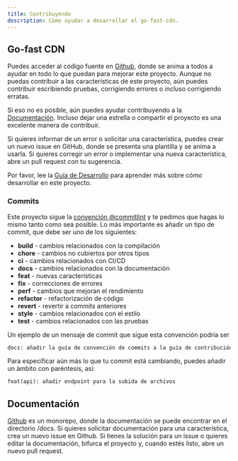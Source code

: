 ```yaml
---
title: Contribuyendo
description: Cómo ayudar a desarrollar el go-fast-cdn.
---
```


## Go-fast CDN

Puedes acceder al código fuente en [Github](https://github.com/kevinanielsen/go-fast-cdn/), donde se anima a todos a ayudar en todo lo que puedan para mejorar este proyecto. Aunque no puedas contribuir a las características de este proyecto, aún puedes contribuir escribiendo pruebas, corrigiendo errores o incluso corrigiendo erratas.

Si eso no es posible, aún puedes ayudar contribuyendo a la [Documentación](#documentación). Incluso dejar una estrella o compartir el proyecto es una excelente manera de contribuir.

Si quieres informar de un error o solicitar una característica, puedes crear un nuevo issue en GitHub, donde se presenta una plantilla y se anima a usarla. Si quieres corregir un error o implementar una nueva característica, abre un pull request con tu sugerencia.

Por favor, lee la [Guía de Desarrollo](/go-fast-cdn/es/contribution/development) para aprender más sobre cómo desarrollar en este proyecto.

### Commits

Este proyecto sigue la [convención @commitlint](https://github.com/conventional-changelog/commitlint/tree/master/%40commitlint/config-conventional) y te pedimos que hagas lo mismo tanto como sea posible. Lo más importante es añadir un tipo de commit, que debe ser uno de los siguientes:

- **build** - cambios relacionados con la compilación
- **chore** - cambios no cubiertos por otros tipos
- **ci** - cambios relacionados con CI/CD
- **docs** - cambios relacionados con la documentación
- **feat** - nuevas características
- **fix** - correcciones de errores
- **perf** - cambios que mejoran el rendimiento
- **refactor** - refactorización de código
- **revert** - revertir a commits anteriores
- **style** - cambios relacionados con el estilo
- **test** - cambios relacionados con las pruebas

Un ejemplo de un mensaje de commit que sigue esta convención podría ser

```txt
docs: añadir la guía de convención de commits a la guía de contribución
```

Para especificar aún más lo que tu commit está cambiando, puedes añadir un ámbito con paréntesis, así:

```txt
feat(api): añadir endpoint para la subida de archivos
```

## Documentación

[Github](https://github.com/kevinanielsen/go-fast-cdn/) es un monorepo, donde la documentación se puede encontrar en el directorio /docs. Si quieres solicitar documentación para una característica, crea un nuevo issue en Github. Si tienes la solución para un issue o quieres editar la documentación, bifurca el proyecto y, cuando estés listo, abre un nuevo pull request.
